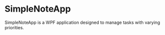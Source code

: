 # SimpleNoteApp
SimpleNoteApp is a WPF application designed to manage tasks with varying priorities. 
